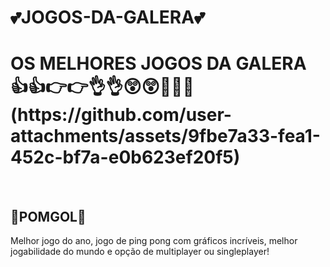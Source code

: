 # 💕JOGOS-DA-GALERA💕

<h1>OS MELHORES JOGOS DA GALERA<br>
👍👍👉👉👌👌😲😲💯💯🥶(https://github.com/user-attachments/assets/9fbe7a33-fea1-452c-bf7a-e0b623ef20f5)
</h1>
<br>
<h2>🏓POMGOL🏓</h2>
Melhor jogo do ano, jogo de ping pong com gráficos incríveis, melhor jogabilidade do mundo e opção de multiplayer ou singleplayer!
